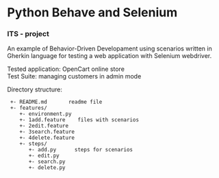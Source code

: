 # Python Behave and Selenium
### ITS - project
An example of Behavior-Driven Developament using scenarios written in Gherkin language for testing a web application with Selenium webdriver.

Tested application: OpenCart online store \
Test Suite: managing customers in admin mode


Directory structure:

     +- README.md       readme file
     +- features/      
        +- environment.py
        +- 1add.feature    files with scenarios
        +- 2edit.feature
        +- 3search.feature
        +- 4delete.feature
        +- steps/
           +- add.py      steps for scenarios
           +- edit.py
           +- search.py
           +- delete.py
           
